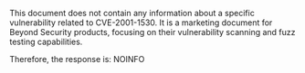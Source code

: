 This document does not contain any information about a specific vulnerability related to CVE-2001-1530. It is a marketing document for Beyond Security products, focusing on their vulnerability scanning and fuzz testing capabilities.

Therefore, the response is:
NOINFO